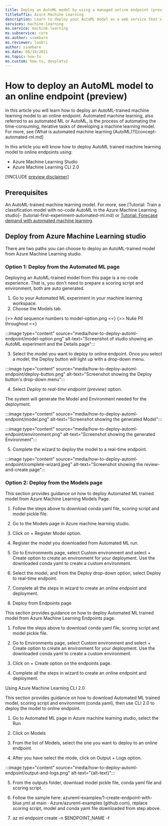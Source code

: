 ```yaml
---
title: Deploy an AutoML model by using a managed online endpoint (preview)
titleSuffix: Azure Machine Learning
description: Learn to deploy your AutoML model as a web service that's automatically managed by Azure.
services: machine-learning
ms.service: machine-learning
ms.subservice: core
ms.author: ssambare
ms.reviewer: laobri
author: ssambare
ms.date: 09/10/2021
ms.topic: how-to
ms.custom: how-to, devplatv2
---
```


# How to deploy an AutoML model to an online endpoint (preview)

In this article you will learn how to deploy an AutoML-trained machine learning model to an online endpoint. Automated machine learning, also referred to as automated ML or AutoML, is the process of automating the time-consuming, iterative tasks of developing a machine learning model. For more, see (What is automated machine learning (AutoML)?)[concept-automated-ml.md]

In this article you will know how to deploy AutoML trained machine learning model to online endpoints using: 

- Azure Machine Learning Studio
- Azure Machine Learning CLI 2.0

[!INCLUDE [preview disclaimer](../../includes/machine-learning-preview-generic-disclaimer.md)]

## Prerequisites

An AutoML-trained machine learning model. For more, see [Tutorial: Train a classification model with no-code AutoML in the Azure Machine Learning studio]- (tutorial-first-experiment-automated-ml.md) or [Tutorial: Forecase demand with automated machine learning](tutorial-automated-ml-forecast.md).

## Deploy from Azure Machine Learning studio 

There are two paths you can choose to deploy an AutoML-trained model from Azure Machine Learning studio. 

### Option 1: Deploy from the Automated ML page 

Deploying an AutoML-trained model from this page is a no-code experience. That is, you don't need to prepare a scoring script and environment, both are auto generated. 

1. Go to your Automated ML experiment in your machine learning workspace. 
2. Choose the Models tab.

{>> Add sequence numbers to model-option.png <<}
{>> Nuke PII throughout <<} 

:::image type="content" source="media/how-to-deploy-automl-endpoint/model-option.png" alt-text="Screenshot of studio showing an AutoML experiment and the Details page":::

3. Select the model you want to deploy to online endpoint. Once you select a model, the Deploy button will light up with a drop-down menu. 

:::image type="content" source="media/how-to-deploy-automl-endpoint/deploy-button.png" alt-text="Screenshot showing the Deploy button's drop-down menu":::

4. Select *Deploy to real-time endpoint (preview)* option. 

The system will generate the Model and Environment needed for the deployment. 

:::image type="content" source="media/how-to-deploy-automl-endpoint/model.png" alt-text="Screenshot showing the generated Model":::

:::image type="content" source="media/how-to-deploy-automl-endpoint/environment.png" alt-text="Screenshot showing the generated Environment":::

5. Complete the wizard to deploy the model to a real-time endpoint. 

 :::image type="content" source="media/how-to-deploy-automl-endpoint/complete-wizard.jpeg" alt-text="Screenshot showing the review-and-create page":::

### Option 2: Deploy from the Models page 

This section provides guidance on how to deploy Automated ML trained model from Azure Machine Learning Models Page. 

1. Follow the steps above to download conda yaml file, scoring script and model pickle file. 

2. Go to the Models page in Azure machine learning studio. 

3. Click on + Register Model option. 

4. Register the model you downloaded from Automated ML run. 

5. Go to Environments page, select Custom environment and select + Create option to create an environment for your deployment. Use the downloaded conda yaml to create a custom environment.  

6. Select the model, and from the Deploy drop-down option, select Deploy to real-time endpoint. 

7. Complete all the steps in wizard to create an online endpoint and deployment. 

 

3. Deploy from Endpoints page 

This section provides guidance on how to deploy Automated ML trained model from Azure Machine Learning Endpoints page.  

1. Follow the steps above to download conda yaml file, scoring script and model pickle file. 

2. Go to Environments page, select Custom environment and select + Create option to create an environment for your deployment. Use the downloaded conda yaml to create a custom environment. 

3. Click on + Create option on the endpoints page. 

4. Complete all the steps in wizard to create an online endpoint and deployment. 

 

Using Azure Machine Learning CLI 2.0 

This section provides guidance on how to download Automated ML trained model, scoring script and environment (conda.yaml), then use CLI 2.0 to deploy the model to online endpoint. 

1. Go to Automated ML page in Azure machine learning studio, select the Run 

2. Click on Models 

3. From the list of Models, select the one you want to deploy to an online endpoint. 

4. After you have select the mode, click on Output + Logs option. 

:::image type="content" source="media/how-to-deploy-automl-endpoint/output-and-logs.png" alt-text="{alt-text}":::

5. From the outputs folder, download model pickle file, conda yaml file and scoring script. 

6. Follow the sample here: azureml-examples/1-create-endpoint-with-blue.yml at main · Azure/azureml-examples (github.com), replace scoring script, model and conda yaml file downloaded from step above.  

7. az ml endpoint create -n $ENDPOINT_NAME -f  

 